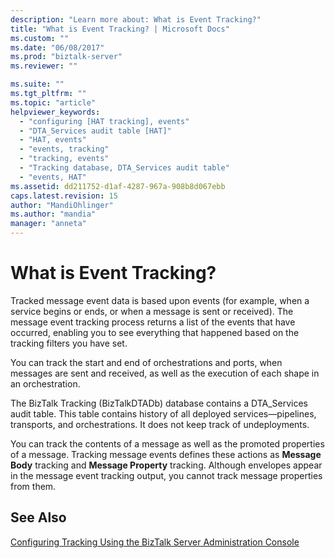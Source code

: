```yaml
---
description: "Learn more about: What is Event Tracking?"
title: "What is Event Tracking? | Microsoft Docs"
ms.custom: ""
ms.date: "06/08/2017"
ms.prod: "biztalk-server"
ms.reviewer: ""

ms.suite: ""
ms.tgt_pltfrm: ""
ms.topic: "article"
helpviewer_keywords: 
  - "configuring [HAT tracking], events"
  - "DTA_Services audit table [HAT]"
  - "HAT, events"
  - "events, tracking"
  - "tracking, events"
  - "Tracking database, DTA_Services audit table"
  - "events, HAT"
ms.assetid: dd211752-d1af-4287-967a-908b8d067ebb
caps.latest.revision: 15
author: "MandiOhlinger"
ms.author: "mandia"
manager: "anneta"
---
```

# What is Event Tracking?
Tracked message event data is based upon events (for example, when a service begins or ends, or when a message is sent or received). The message event tracking process returns a list of the events that have occurred, enabling you to see everything that happened based on the tracking filters you have set.  
  
 You can track the start and end of orchestrations and ports, when messages are sent and received, as well as the execution of each shape in an orchestration.  
  
 The BizTalk Tracking (BizTalkDTADb) database contains a DTA_Services audit table. This table contains history of all deployed services—pipelines, transports, and orchestrations. It does not keep track of undeployments.  
  
 You can track the contents of a message as well as the promoted properties of a message. Tracking message events defines these actions as **Message Body** tracking and **Message Property** tracking. Although envelopes appear in the message event tracking output, you cannot track message properties from them.  
  
## See Also  
 [Configuring Tracking Using the BizTalk Server Administration Console](/previous-versions/)